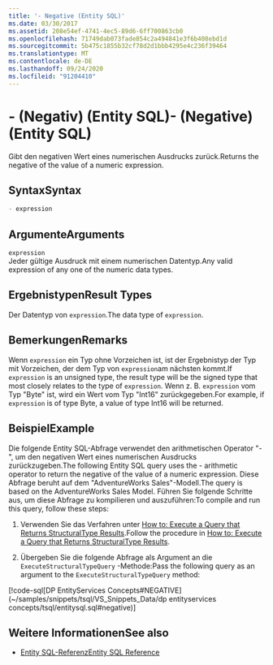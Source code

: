 ```yaml
---
title: '- Negative (Entity SQL)'
ms.date: 03/30/2017
ms.assetid: 208e54ef-4741-4ec5-89d6-6ff700863cb0
ms.openlocfilehash: 71749dab073fade854c2a494841e3f6b408ebd1d
ms.sourcegitcommit: 5b475c1855b32cf78d2d1bbb4295e4c236f39464
ms.translationtype: MT
ms.contentlocale: de-DE
ms.lasthandoff: 09/24/2020
ms.locfileid: "91204410"
---
```

# <a name="--negative-entity-sql"></a><span data-ttu-id="72aac-102">- (Negativ) (Entity SQL)</span><span class="sxs-lookup"><span data-stu-id="72aac-102">- (Negative) (Entity SQL)</span></span>

<span data-ttu-id="72aac-103">Gibt den negativen Wert eines numerischen Ausdrucks zurück.</span><span class="sxs-lookup"><span data-stu-id="72aac-103">Returns the negative of the value of a numeric expression.</span></span>  
  
## <a name="syntax"></a><span data-ttu-id="72aac-104">Syntax</span><span class="sxs-lookup"><span data-stu-id="72aac-104">Syntax</span></span>  
  
```sql  
- expression  
```  
  
## <a name="arguments"></a><span data-ttu-id="72aac-105">Argumente</span><span class="sxs-lookup"><span data-stu-id="72aac-105">Arguments</span></span>  

 `expression`  
 <span data-ttu-id="72aac-106">Jeder gültige Ausdruck mit einem numerischen Datentyp.</span><span class="sxs-lookup"><span data-stu-id="72aac-106">Any valid expression of any one of the numeric data types.</span></span>  
  
## <a name="result-types"></a><span data-ttu-id="72aac-107">Ergebnistypen</span><span class="sxs-lookup"><span data-stu-id="72aac-107">Result Types</span></span>  

 <span data-ttu-id="72aac-108">Der Datentyp von `expression`.</span><span class="sxs-lookup"><span data-stu-id="72aac-108">The data type of `expression`.</span></span>  
  
## <a name="remarks"></a><span data-ttu-id="72aac-109">Bemerkungen</span><span class="sxs-lookup"><span data-stu-id="72aac-109">Remarks</span></span>  

 <span data-ttu-id="72aac-110">Wenn `expression` ein Typ ohne Vorzeichen ist, ist der Ergebnistyp der Typ mit Vorzeichen, der dem Typ von `expression`am nächsten kommt.</span><span class="sxs-lookup"><span data-stu-id="72aac-110">If `expression` is an unsigned type, the result type will be the signed type that most closely relates to the type of `expression`.</span></span> <span data-ttu-id="72aac-111">Wenn z. B. `expression` vom Typ "Byte" ist, wird ein Wert vom Typ "Int16" zurückgegeben.</span><span class="sxs-lookup"><span data-stu-id="72aac-111">For example, if `expression` is of type Byte, a value of type Int16 will be returned.</span></span>  
  
## <a name="example"></a><span data-ttu-id="72aac-112">Beispiel</span><span class="sxs-lookup"><span data-stu-id="72aac-112">Example</span></span>  

 <span data-ttu-id="72aac-113">Die folgende Entity SQL-Abfrage verwendet den arithmetischen Operator "-", um den negativen Wert eines numerischen Ausdrucks zurückzugeben.</span><span class="sxs-lookup"><span data-stu-id="72aac-113">The following Entity SQL query uses the - arithmetic operator to return the negative of the value of a numeric expression.</span></span> <span data-ttu-id="72aac-114">Diese Abfrage beruht auf dem "AdventureWorks Sales"-Modell.</span><span class="sxs-lookup"><span data-stu-id="72aac-114">The query is based on the AdventureWorks Sales Model.</span></span> <span data-ttu-id="72aac-115">Führen Sie folgende Schritte aus, um diese Abfrage zu kompilieren und auszuführen:</span><span class="sxs-lookup"><span data-stu-id="72aac-115">To compile and run this query, follow these steps:</span></span>  
  
1. <span data-ttu-id="72aac-116">Verwenden Sie das Verfahren unter [How to: Execute a Query that Returns StructuralType Results](../how-to-execute-a-query-that-returns-structuraltype-results.md).</span><span class="sxs-lookup"><span data-stu-id="72aac-116">Follow the procedure in [How to: Execute a Query that Returns StructuralType Results](../how-to-execute-a-query-that-returns-structuraltype-results.md).</span></span>  
  
2. <span data-ttu-id="72aac-117">Übergeben Sie die folgende Abfrage als Argument an die `ExecuteStructuralTypeQuery` -Methode:</span><span class="sxs-lookup"><span data-stu-id="72aac-117">Pass the following query as an argument to the `ExecuteStructuralTypeQuery` method:</span></span>  
  
 [!code-sql[DP EntityServices Concepts#NEGATIVE](~/samples/snippets/tsql/VS_Snippets_Data/dp entityservices concepts/tsql/entitysql.sql#negative)]  
  
## <a name="see-also"></a><span data-ttu-id="72aac-118">Weitere Informationen</span><span class="sxs-lookup"><span data-stu-id="72aac-118">See also</span></span>

- [<span data-ttu-id="72aac-119">Entity SQL-Referenz</span><span class="sxs-lookup"><span data-stu-id="72aac-119">Entity SQL Reference</span></span>](entity-sql-reference.md)
